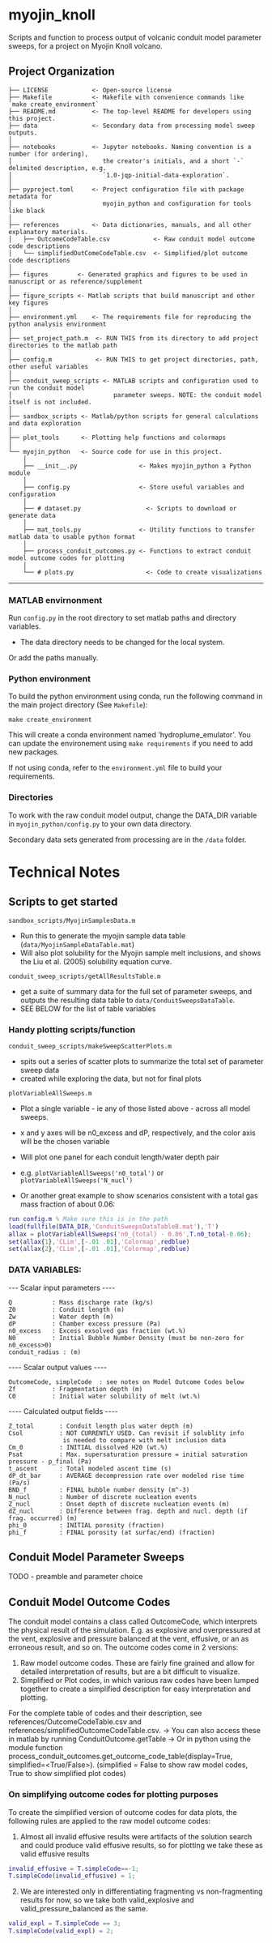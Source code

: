 # myojin_knoll

Scripts and function to process output of volcanic conduit model parameter sweeps, for a project on Myojin Knoll volcano.

## Project Organization

```
├── LICENSE            <- Open-source license
├── Makefile           <- Makefile with convenience commands like `make create_environment`
├── README.md          <- The top-level README for developers using this project.
├── data               <- Secondary data from processing model sweep outputs.            
│
├── notebooks          <- Jupyter notebooks. Naming convention is a number (for ordering),
│                         the creator's initials, and a short `-` delimited description, e.g.
│                         `1.0-jqp-initial-data-exploration`.
│
├── pyproject.toml     <- Project configuration file with package metadata for 
│                         myojin_python and configuration for tools like black
│
├── references         <- Data dictionaries, manuals, and all other explanatory materials.
│   ├── OutcomeCodeTable.csv            <- Raw conduit model outcome code descriptions
│   └── simplifiedOutComeCodeTable.csv  <- Simplified/plot outcome code descriptions
│
├── figures        <- Generated graphics and figures to be used in manuscript or as reference/supplement
│
├── figure_scripts <- Matlab scripts that build manuscript and other key figures
│
├── environment.yml    <- The requirements file for reproducing the python analysis environment
│
├── set_project_path.m  <- RUN THIS from its directory to add project directories to the matlab path
│
├── config.m            <- RUN THIS to get project directories, path, other useful variables
│
├── conduit_sweep_scripts <- MATLAB scripts and configuration used to run the conduit model
│                            parameter sweeps. NOTE: the conduit model itself is not included.
│
├── sandbox_scripts <- Matlab/python scripts for general calculations and data exploration
│
├── plot_tools      <- Plotting help functions and colormaps
│
└── myojin_python   <- Source code for use in this project.
    │
    ├── __init__.py                 <- Makes myojin_python a Python module
    │
    ├── config.py                   <- Store useful variables and configuration
    │
    ├── # dataset.py                  <- Scripts to download or generate data
    │
    ├── mat_tools.py                <- Utility functions to transfer matlab data to usable python format
    │
    ├── process_conduit_outcomes.py <- Functions to extract conduit model outcome codes for plotting
    │
    └── # plots.py                    <- Code to create visualizations
```

--------
### MATLAB envirnonment
Run `config.py` in the root directory to set matlab paths and directory variables.
 - The data directory needs to be changed for the local system.

Or add the paths manually.

### Python environment
To build the python environment using conda, run the following command in the main project directory (See `Makefile`):

`make create_environment`

This will create a conda environment named 'hydroplume_emulator'. You can update the environement using
`make requirements` if you need to add new packages.

If not using conda, refer to the `environment.yml` file to build your requirements.

### Directories
To work with the raw conduit model output, change the DATA_DIR variable in `myojin_python/config.py` to your own data directory.

Secondary data sets generated from processing are in the `/data` folder.

# Technical Notes

## Scripts to get started
`sandbox_scripts/MyojinSamplesData.m`
- Run this to generate the myojin sample data table (`data/MyojinSampleDataTable.mat`)
- Will also plot solubility for the Myojin sample melt inclusions, and shows the Liu et al. (2005) solubility equation curve.

`conduit_sweep_scripts/getAllResultsTable.m`
- get a suite of summary data for the full set of parameter sweeps, and outputs the resulting data table to `data/ConduitSweepsDataTable`. 
- SEE BELOW for the list of table variables

### Handy plotting scripts/function
`conduit_sweep_scripts/makeSweepScatterPlots.m`
 - spits out a series of scatter plots to summarize the total set of parameter sweep data
 - created while exploring the data, but not for final plots

`plotVariableAllSweeps.m`
 - Plot a single variable - ie any of those listed above - across all model sweeps.
 - x and y axes will be n0_excess and dP, respectively, and the color axis will be the chosen variable
 - Will plot one panel for each conduit length/water depth pair
 - e.g. `plotVariableAllSweeps('n0_total')` or `plotVariableAllSweeps('N_nucl')`

 - Or another great example to show scenarios consistent with a total gas mass fraction of about 0.06:
```matlab
run config.m % Make sure this is in the path
load(fullfile(DATA_DIR,'ConduitSweepsDataTableB.mat'),'T')
allax = plotVariableAllSweeps('n0_{total} - 0.06',T.n0_total-0.06);
set(allax{1},'CLim',[-.01 .01],'Colormap',redblue)
set(allax{2},'CLim',[-.01 .01],'Colormap',redblue)
```
### DATA VARIABLES:
 
--- Scalar input parameters ---- 
  
    Q           : Mass discharge rate (kg/s)
    Z0          : Conduit length (m)
    Zw          : Water depth (m)
    dP          : Chamber excess pressure (Pa)
    n0_excess   : Excess exsolved gas fraction (wt.%)
    N0          : Initial Bubble Number Density (must be non-zero for n0_excess>0)
    conduit_radius : (m)

  ---- Scalar output values ---- 
  
    OutcomeCode, simpleCode  : see notes on Model Outcome Codes below
    Zf          : Fragmentation depth (m)
    C0          : Initial water solubility of melt (wt.%)


  ---- Calculated output fields ----
  
    Z_total       : Conduit length plus water depth (m)
    Csol          : NOT CURRENTLY USED. Can revisit if solublity info
                   is needed to compare with melt inclusion data
    Cm_0          : INITIAL dissolved H20 (wt.%)
    Psat          : Max. supersaturation pressure = initial saturation pressure - p_final (Pa)
    t_ascent      : Total modeled ascent time (s)
    dP_dt_bar     : AVERAGE decompression rate over modeled rise time (Pa/s)
    BND_f         : FINAL bubble number density (m^-3)
    N_nucl        : Number of discrete nucleation events
    Z_nucl        : Onset depth of discrete nucleation events (m)
    dZ_nucl       : Difference between frag. depth and nucl. depth (if frag. occurred) (m)
    phi_0         : INITIAL porosity (fraction)
    phi_f         : FINAL porosity (at surfac/end) (fraction)

## Conduit Model Parameter Sweeps

TODO - preamble and parameter choice

## Conduit Model Outcome Codes

The conduit model contains a class called OutcomeCode, which interprets the physical result of the simulation. E.g. as explosive and overpressured at the vent, explosive and pressure balanced at the vent, effusive, or an as erroneous result, and so on. The outcome codes come in 2 versions:
  1) Raw model outcome codes. These are fairly fine grained and allow for detailed interpretation of results, but are a bit difficult to visualize.
  2) Simplified or Plot codes, in which various raw codes have been lumped together to create a simplified description for easy interpretation and plotting.

For the complete table of codes and their description, see references/OutcomeCodeTable.csv and references/simplifiedOutcomeCodeTable.csv.
-> You can also access these in matlab by running ConduitOutcome.getTable
-> Or in python using the module function process_conduit_outcomes.get_outcome_code_table(display=True, simplified=<True/False>). (simplified = False to show raw model codes, True to show simplified plot codes)

### On simplifying outcome codes for plotting purposes
To create the simplified version of outcome codes for data plots, the following rules are applied to the raw model outcome codes:
 1) Almost all invalid effusive results were artifacts of the solution search and could produce valid effusive results, so for plotting we take these as valid effusive results
```matlab
invalid_effusive = T.simpleCode==-1;
T.simpleCode(invalid_effusive) = 1;
```

2) We are interested only in differentiating fragmenting vs non-fragmenting results for now, so we take both valid_explosive and valid_pressure_balanced as the same.
```matlab
valid_expl = T.simpleCode == 3;
T.simpleCode(valid_expl) = 2;
```
